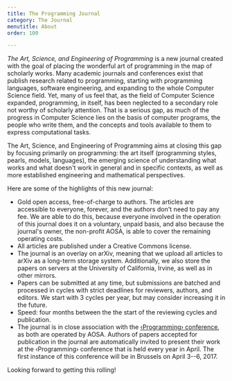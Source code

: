 ```yaml
---
title: The Programming Journal
category: The Journal
menutitle: About
order: 100

---
```

*The Art, Science, and Engineering of Programming*  is a new journal created with the goal of placing the wonderful art of programming in the map of scholarly works. Many academic journals and conferences exist that publish research related to programming, starting with programming languages, software engineering, and expanding to the whole Computer Science field. Yet, many of us feel that, as the field of Computer Science expanded, programming, in itself, has been neglected to a secondary role not worthy of scholarly attention. That is a serious gap, as much of the progress in Computer Science lies on the basis of computer programs, the people who write them, and the concepts and tools available to them to express computational tasks.

The Art, Science, and Engineering of Programming aims at closing this gap by focusing primarily on programming: the art itself (programming styles, pearls, models, languages), the emerging science of understanding what works and what doesn't work in general and in specific contexts, as well as more established engineering and mathematical perspectives.

Here are some of the highlights of this new journal:

* Gold open access, free-of-charge to authors. The articles are accessible to everyone, forever, and the authors don't need to pay any fee. We are able to do this, because everyone involved in the operation of this journal does it on a voluntary, unpaid basis, and also because the journal's owner, the non-profit AOSA, is able to cover the remaining operating costs.
* All articles are published under a Creative Commons license.
* The journal is an overlay on arXiv, meaning that we upload all articles to arXiv as a long-term storage system. Additionally, we also store the papers on servers at the University of California, Irvine, as well as in other mirrors.
* Papers can be submitted at any time, but submissions are batched and processed in cycles with strict deadlines for reviewers, authors, and editors. We start with 3 cycles per year, but may consider increasing it in the future.
* Speed: four months between the the start of the reviewing cycles and publication.
* The journal is in close association with the [‹Programming› conference][programming], as both are operated by AOSA. Authors of papers accepted for publication in the journal are automatically invited to present their work at the ‹Programming› conference that is held every year in April. The first instance of this conference will be in Brussels on April 3--6, 2017.


Looking forward to getting this rolling!

[programming]: http://programming-conference.org
